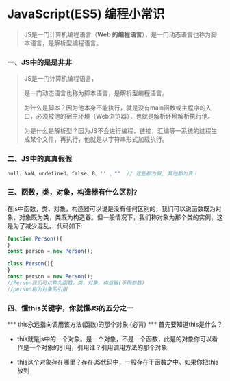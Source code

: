 # JavaScript(ES5)  编程小常识

> JS是一门计算机编程语言（**Web 的编程语言**），是一门动态语言也称为脚本语言，是解析型编程语言。



### 一、JS中的是是非非 

> JS是一门计算机编程语言，
>
> 是一门动态语言也称为脚本语言，是解析型编程语言。
>
> 为什么是脚本？因为他本身不能执行，就是没有main函数或主程序的入口，必须被他的宿主环境（Web浏览器），也就是解析环境解析执行他。
>
> 为是什么是解析型？因为JS不会进行编程，链接，汇编等一系统的过程生成某个文件，再执行，他就是以字符串形式加载执行。



### 二、JS中的真真假假

```js
null、NaN、undefined、false、0、'' 、""  // 这些都为假, 其他都为真！
```



### 三、函数，类，对象，构造器有什么区别? 

​	在js中函数，类，对象，构造器可以说是没有任何区别的，我们可以说函数既为对象，对象既为类，类既为构造器。但一般情况下，我们称对象为那个类的实例，这是为了减少混乱。 
代码如下:

```js
function Person(){ 
} 
const person = new Person(); 

class Person(){ 
} 
const person = new Person(); 
//Person我们可以称为函数，类，对象，构造器(不带参数) 
//person称为对象的引用 
```



###  四、懂this关键字，你就懂JS的五分之一

*** this永远指向调用该方法(函数)的那个对象.(必背)  ***
首先要知道this是什么？ 

* this就是js中的一个对象。是一个对象，不是一个函数，此是的对象你可以看作是一个对象的引用，引用谁？引用调用方法的那个对象. 

* this这个对象存在哪里？存在JS代码中，一般存在于函数之中。如果你把this放到<script>标签中，你可以试下window === this，打印什么?为什么？ 

  代码如下:

```js
function ready() {
    alert(this === window);
}
ready();

//此时打什么？true，为什么？

function Person() {
    this.name = '张三';
    alert(this === window);
}
new Person();

//此时打印什么？false, 为什么？
//把代码加长点.加一个var perso = 
const person = new Person(); 
```



全世界的人都知道person引用了new Person产生的那个对象。new Person创建的是一个JS实例对象，我们就可以绑定属性和方法. 
看下面这段代码:

```js
fn = function () {
}
fn.ready = function () {
    alert(this === fn);
} 
```


当调用fn.ready()的时候打印什么？true ,为什么？ 
十分奇怪，this现在等于一个函数了..为什么？ 



### 五、JS中静态方法和属性将助你一臂之力. 

> 什么是静态.顾名思意:就是不动了，JS中不动的方法是什么？就是不需要创建实例，直接可以通过类名调用方法，哪里都没有动。方法就调用了。不需要任何额外的代码。这只是片面之言。所谓静态:就是属于类的属于类本身的特征. 
> Js中类既为对象，何不能直接绑定属性和方法。当然可以. 
> 代码如下:

```js
fn = function () {
}
fn.name = '张三';
fn.getName = function () {
    return fn.name;
} 
```

这也行，但为什么还要new 的过程，全都这样绑定不就可以了吗？思考 



### 六、prototype和constructor的在JS框架中的影响 

* prototype为原型,是一个对象。 

* constructor为构造器,是一个函数 

* 到现在为止，你要分清楚，什么时候的对象为对象，什么时候的对象是一个函数.也难为JS解析器，能解析运行如此灵活的代码。 

* prototype可以说他是一个类的静态的属性，他指向这个对象的实例。换句话说prototype是一个对象。

* prototype指向的对象和我们new的对象有何区别？建立了一种等价桥梁关系，但不是同一个。当我们在函数prototype上绑定属性的时候，那么属性和值就绑定到了prototype对象上，并没有正真的绑定到那个对象上去。

* 当需要访问那个对象上的这个属性的时候，JS解析器，首先会去从对象本身上去找这个属性，然后再到原型对象上找。 

  

  代码如下:

```js
function Person() {

};
var person = new Person();
    person.name ='张三';
    Person.prototype.name ='李四';

alert(person.name);
delete person.name;
alert(person.name);

// constructor指向一个对象的构造器。(什么是构造器？自己去复习。), 由此可以看出他是一个对象级别的属性。也就是要使用constructor这个属性，必须需要一个对象。
// 那么prototype是一个对象有没有constructor属性？当然有，既然constructor是指构造器，那有没有一个prototype属性？当然有，以此类推, 下面这两段代码是正确的。
constructor.prototype.constructor.prototype.constructor...
prototype.constructor.prototype.constructor.prototype...
```



其实我也不知道到底可以连多长？感兴趣可以试一下。顺便告诉你用递归算法。 
在众多的JS代码中，当我们已知一个对象，要求他的构造器，或者已知一个构造器，求他的对象。应入门了。 



### 七、==和===将判断进行到底

***  ==和===神像形不象.不要去考虑，一眼就看出是做断判是否相等。 ***
有木有区别? 
==判断变量是否相等。 
===判断变量的值相等。 
以此类推:====用来干嘛的？？用来报错的.你懂的.这里只想告诉你，只有==和=== 
JS中变量是弱类型的，都懂。 
代码如下:

```js
var a = 3;
var b = '3';
alert(a == b); //true

// JS中变量的值是强类型的。你懂的.
var a = 3;
var b = '3';
alert(a === b); //false
```



都是var 类型的变量，但他们的值不一样，一个是整形，一个是字符串型. 
var类型和var类型相比，当然是true,整形和字符串型比，当然是false. 
==用来比较他们值是否一样。不会是计较值的类型，只要他们的变量是var类型就可以了。当然是这废话，难不成，你不还能声明第二种变量类型的变量？. 
===用来比较，会去判断他们的值是否为同一类型。如果不是，没有的比较。JS中变量的值是强类型的，有整形，字符串，数字，布尔等。



### 八、typeof和instanceof完成了判断未成的使命 

typeof用来判断基本数据类型 
instanceof 用来判断对象类型是否为某一个类型号 



### 九、5种继承让你如虎添翼.

1、对象冒充 
2、apply 
3、call 
4、prototype 
5、for循环方式 
用法：*** 永远只须记住，JS中的继承只是属性和方法的拷贝。***



### 十、DOM模型结构改变你的思想 

DOM是一种思想，一种将数据以树状结构数据的思想。

* 学习DOM只需要掌握任何一个节点都有一个父节点和0到多个子节点.任何一个节点都有一个页面上的标签表现形式和一个内存对应着一个标签对象.页面只是展示数据的地方，内存中才是DOM对象数据保存地方。

* 任何一个DOM对象只能有一个父节点对象。

* 父子关系可以随时改变。 

> 对象操作：查、增，修，删 
> 内容操作：innerHTML,innerText等 
> 事件操作：mouse,key 
> 样式操作：id、target、class 
> 属性操作：attribute 



### 十一、回调函数减少编写代码 

*** 什么是回调函数? ***

> 在JS中函数名是用来标识一个函数的。既我们可以传递给某个函数一个函数 名(函数名柄),然后由那个函数来自动调用我们的函数完成相关的处理。 
> 调用者与被调用者分开，我们不需要关心调用者，和被调用者。回调可用于通知机制，事件。 



### 十二、函数和arguments 

* 函数名就是函数的句柄，指针，函数名是唯一的，这也成就了JS中没有函数重载。只有函数覆盖。函数名才是唯一标识函数的。 
* 永远需牢访，JS中的函数调用就是在函数名后面加对括号() 
* 函数调用参数可有可无，无论什么情况下，参数都会保存在函数体中的arguments对象中，你可以直接使用他，他是一个对象，参数是以数组形式存放。 



### 十三、闭包(匿名函数)为开发开辟了捷径 

* 闭包是函数内调用函数外的参数，一般也可称为匿名函数，但两者有所不同。 
* 闭包的价值在于可以作为函数对象或者匿名函数，对于类型系统而言这就意味着不仅要表示数据还要表示代码。
* 支持闭包的多数语言都将函数作为第一级对象，就是说这些函数可以存储到变量中、作为参数传递给其他函数，最重要的是能够被函数动态地创建和返回. 
  匿名函数减少了变量名称的冲突，为没有权限作用域的JS提供了权限作用域。
* 当我们需要提供一个接口，但又不想让这个接口对象为全局变量就需要用匿名函数: 

```js
(function () {
    //局部代码，外部永远无法访问，除非你提供一个入口
})();

setInterval(function() {
	//局部代码，外部永远无法访问，除非你提供一个入口
}, 1000);
```





# 五段实用的js高级技巧


以下几个js技巧还是蛮实用的，前提是你没用使用别人的js框架，用原生创造效率为前提的代码. 



### 技巧一、【setTimeout】

应用案例:比如你想一个函数循环执行10次,怎么办?以前通常是先setInterval,然后clearInterval,技巧一就是克服这个问题 
代码如下:

```js 
(function () {
    var i = 0;
    function job() {
        console.log(i++);
        if (i < 10) {
            setTimeout(job, 1000);
        }
    }
    job();
})();
```

上面这个job函数就只会乖乖的执行10次.然后自动停止 



### 技巧二、【高效的for循环 】

应用案例: 抛弃传统的循环方式 
代码如下:

```js
(function () {
    var arr = [];
    for (var i = arr.length; i--;) {
        doStuff();
    }
})(); 
```



+ 这个方式为什么高效? 
  - 1、少了一个参数l=arr.length; 
  - 2、for语句中间那个玩意少进行了一次计算,以前的话是for(i=0;i<l;i++)这样的话中间的语句会先比较i<l 然后比较出来的结果在跟true 或者false比较,自然多了次计算;



### 技巧三、【高效赋值 】

应用案例:抛弃传统的if判断赋值 
代码如下:

```js
var i = 1, ret;
ret = i !== 1 || true;
console.log(ret); 
```

以上代码会很神奇的告诉你ret会是true.高效吧不用if(i!==1)了在赋值了 



### 技巧四、【强悍的简短的attr 】

应用案例:setAttribute,getAttribute.这个方法不仅可以设置标准的属性,还可以设置任意属性,兼容好 
代码如下:

```js
function attr(elem, name, value) {
    var ret;
    if (value) {
        if (/msie [6-7]\.0/i.test(navigator.userAgent)) {
            ret = elem.getAttributeNode(name);
            if (!ret) { //ie6 7不合法的属性设置捕鸟,通过这里可以设置 
                ret = document.createAttribute(name);
                elem.setAttributeNode(ret);
            }
            ret.nodeValue = value + "";
        } else {
            elem.setAttribute(name, value);
        }
        return elem;
    } else { //ie6 7有得属性获取不鸟 
        ret = elem.getAttribute(name);
        fixIe = elem.getAttributeNode(name).nodeValue;
        ret = ret ? ret : fixIe ? fixIe : undefined;
        return ret;
    }
}

//以上方法如何测试呢 ?
attr(document.getElementById("test"), "classxx", "xx");
alert(attr(document.getElementById("test"), "classxx")); 
```



### 技巧五、【getElementsByClassName】 

应用案例 :以前js没什么框架的时候,大家都再模仿这个方法,看看今天我是怎么高效的模仿出它来.这也不愧是js初学者的经典代码 。
代码如下:

```js
(function () {
    var getElementsByClassName = function (cls, context) {
        var root = context || document;
        return document.querySelectorAll ? root.querySelectorAll("." + cls) : root.getElementsByClassName ?
            root.getElementsByClassName(cls) : help("*", cls, context);
    }
    var help = function (tagName, cls, context) {
        var root = context || document,
            ret = [], elems, i,
            rcls = new RegExp("^|\\s+" + cls + "\\s+|$");
        elems = root.getElementsByTagName(tagName || "*");
        for (i = elems.length; i--;) {
            if (rcls.test(elem[i].className)) {
                ret.push(elems[i]);
            }
        }
        return ret;
    }
})(); 
```

